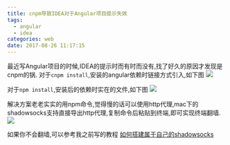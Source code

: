 ```yaml
---
title: cnpm导致IDEA对于Angular项目提示失效
tags:
  - angular
  - idea
categories: web
date: 2017-08-26 11:17:15
---
```

最近写Angular项目的时候,IDEA的提示时而有时而没有,找了好久的原因才发现是cnpm的锅.
对于`cnpm install`,安装的angular依赖时链接方式引入,如下图
![](http://oobu4m7ko.bkt.clouddn.com/1503717543.png?imageMogr2/thumbnail/!70p)

对于`npm install`,安装后的依赖时实在的文件,如下图
![](http://oobu4m7ko.bkt.clouddn.com/1503717577.png?imageMogr2/thumbnail/!70p)

解决方案老老实实的用npm命令,觉得慢的话可以使用http代理,mac下的shadowsocks支持直接导出http代理,复制命令后粘贴到终端,即可实现终端翻墙.
![](http://oobu4m7ko.bkt.clouddn.com/1503717675.png?imageMogr2/thumbnail/!70p)

如果你不会翻墙,可以参考我之前写的教程  [如何搭建属于自己的shadowsocks](http://mrdear.cn/2017/08/07/%E5%B7%A5%E5%85%B7/%E5%A6%82%E4%BD%95%E6%90%AD%E5%BB%BA%E5%B1%9E%E4%BA%8E%E8%87%AA%E5%B7%B1%E7%9A%84shadowsocks/)
